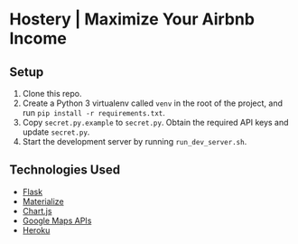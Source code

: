 # Hostery | Maximize Your Airbnb Income

Setup
------
1. Clone this repo.
2. Create a Python 3 virtualenv called `venv` in the root of the project, and run `pip install -r requirements.txt`.
3. Copy `secret.py.example` to `secret.py`. Obtain the required API keys and update `secret.py`.
4. Start the development server by running `run_dev_server.sh`.

Technologies Used
-----------------
* [Flask](http://flask.pocoo.org/)
* [Materialize](http://materializecss.com/)
* [Chart.js](http://www.chartjs.org/)
* [Google Maps APIs](https://developers.google.com/maps/)
* [Heroku](https://www.heroku.com/)
